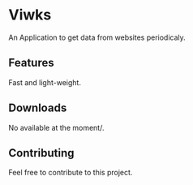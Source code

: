 # Viwks

An Application to get data from websites periodicaly.

## Features
Fast and light-weight.

## Downloads
No available at the moment/.

## Contributing
Feel free to contribute to this project.